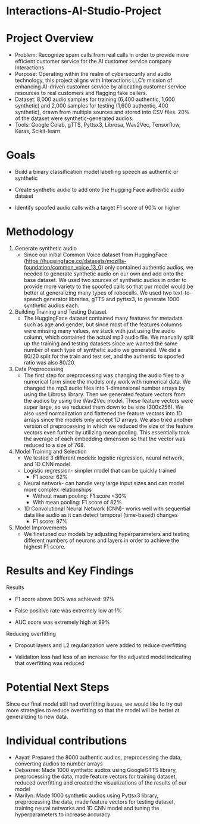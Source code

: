 # Interactions-AI-Studio-Project

# Project Overview 
* Problem: Recognize spam calls from real calls in order to provide more efficient customer service for the AI customer service company Interactions
* Purpose: Operating within the realm of cybersecurity and audio technology, this project aligns with Interactions LLC’s mission of enhancing AI-driven customer service by allocating customer service resources to real customers and flagging fake callers.
* Dataset: 8,000 audio samples for training (6,400 authentic, 1,600 synthetic) and 2,000 samples for testing (1,600 authentic, 400 synthetic), drawn from multiple sources and stored into CSV files. 20% of the dataset were synthetic-generated audios.
* Tools: Google Colab, gTTS, Pyttsx3, Librosa, Wav2Vec, Tensorflow, Keras, Scikit-learn

# Goals
* Build a binary classification model labelling speech as authentic or synthetic 

* Create synthetic audio to add onto the Hugging Face authentic audio dataset

* Identify spoofed audio calls with a target F1 score of 90% or higher

# Methodology
1. Generate synthetic audio
   * Since our initial Common Voice dataset from HuggingFace (https://huggingface.co/datasets/mozilla-foundation/common_voice_13_0) only contained authentic audios, we needed to generate synthetic audio on our own and add onto the base dataset. We used two sources of synthetic audios in order to provide more variety to the spoofed calls so that our model would be better at generalizing many types of robocalls. We used two text-to-speech generator libraries, gTTS and pyttsx3, to generate 1000 synthetic audios each. 
3. Building Training and Testing Dataset
   * The HuggingFace dataset contained many features for metadata such as age and gender, but since most of the features columns were missing many values, we stuck with just using the audio column, which contained the actual mp3 audio file. We manually split up the training and testing datasets since we wanted the same number of each type of synthetic audio we generated. We did a 80/20 split for the train and test set, and the authentic to spoofed ratio was also 80/20. 
5. Data Preprocessing
   * The first step for preprocessing was changing the audio files to a numerical form since the models only work with numerical data. We changed the mp3 audio files into 1-dimensional number arrays by using the Librosa library. Then we generated feature vectors from the audios by using the Wav2Vec model. These feature vectors were super large, so we reduced them down to be size (300x256). We also used normalization and flattened the feature vectors into 1D arrays since the models only accept 1D arrays. We also tried another version of preprocessing in which we reduced the size of the feature vectors even further by utilizing mean pooling. This essentially took the average of each embedding dimension so that the vector was reduced to a size of 768.
7. Model Training and Selection
   * We tested 3 different models: logistic regression, neural network, and 1D CNN model.
   * Logistic regression- simpler model that can be quickly trained
     * F1 score: 62%
   * Neural network- can handle very large input sizes and can model more complex relationships
     * Without mean pooling: F1 score <30%
     * With mean pooling: F1 score of 82%
   * 1D Convolutional Neural Network (CNN)- works well with sequential data like audio as it can detect temporal (time-based) changes
     * F1 score: 97%
8. Model Improvements
   * We finetuned our models by adjusting hyperparameters and testing different numbers of neurons and layers in order to achieve the highest F1 score.

# Results and Key Findings
Results

* F1 score above 90% was achieved: 97%

* False positive rate was extremely low at 1%

* AUC score was extremely high at 99%


Reducing overfitting

* Dropout layers and L2 regularization were added to reduce overfitting

* Validation loss had less of an increase for the adjusted model indicating that overfitting was reduced 

# Potential Next Steps
Since our final model still had overfitting issues, we would like to try out more strategies to reduce overfitting so that the model will be better at generalizing to new data. 

# Individual contributions
* Aayat: Prepared the 8000 authentic audios, preprocessing the data, converting audios to number arrays 
* Debasree: Made 1000 synthetic audios using GoogleGTTS library, preprocessing the data, made feature vectors for training dataset, reduced overfitting and created the visualizations of the results of our model
* Marilyn: Made 1000 synthetic audios using Pyttsx3 library, preprocessing the data,  made feature vectors for testing dataset, training neural networks and 1D CNN model and tuning the hyperparameters to increase accuracy
